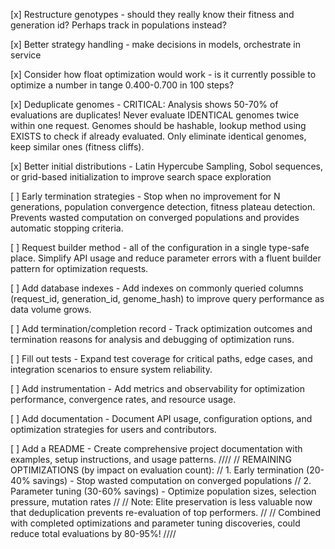 [x] Restructure genotypes - should they really know their fitness and generation id? Perhaps track in populations instead?

[x] Better strategy handling - make decisions in models, orchestrate in service

[x] Consider how float optimization would work - is it currently possible to optimize a number in tange 0.400-0.700 in 100 steps?

[x] Deduplicate genomes - CRITICAL: Analysis shows 50-70% of evaluations are duplicates! Never evaluate IDENTICAL genomes twice within one request. Genomes should be hashable, lookup method using EXISTS to check if already evaluated. Only eliminate identical genomes, keep similar ones (fitness cliffs).

[x] Better initial distributions - Latin Hypercube Sampling, Sobol sequences, or grid-based initialization to improve search space exploration

[ ] Early termination strategies - Stop when no improvement for N generations, population convergence detection, fitness plateau detection. Prevents wasted computation on converged populations and provides automatic stopping criteria.

[ ] Request builder method - all of the configuration in a single type-safe place. Simplify API usage and reduce parameter errors with a fluent builder pattern for optimization requests.

[ ] Add database indexes - Add indexes on commonly queried columns (request_id, generation_id, genome_hash) to improve query performance as data volume grows.

[ ] Add termination/completion record - Track optimization outcomes and termination reasons for analysis and debugging of optimization runs.

[ ] Fill out tests - Expand test coverage for critical paths, edge cases, and integration scenarios to ensure system reliability.

[ ] Add instrumentation - Add metrics and observability for optimization performance, convergence rates, and resource usage.

[ ] Add documentation - Document API usage, configuration options, and optimization strategies for users and contributors.

[ ] Add a README - Create comprehensive project documentation with examples, setup instructions, and usage patterns.
////
// REMAINING OPTIMIZATIONS (by impact on evaluation count):
// 1. Early termination (20-40% savings) - Stop wasted computation on converged populations
// 2. Parameter tuning (30-60% savings) - Optimize population sizes, selection pressure, mutation rates
//
// Note: Elite preservation is less valuable now that deduplication prevents re-evaluation of top performers.
//
// Combined with completed optimizations and parameter tuning discoveries, could reduce total evaluations by 80-95%!
////
